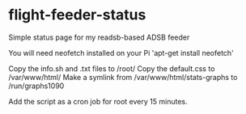 # flight-feeder-status
Simple status page for my readsb-based ADSB feeder

You will need neofetch installed on your Pi
'apt-get install neofetch'

Copy the info.sh and .txt files to /root/
Copy the default.css to /var/www/html/
Make a symlink from /var/www/html/stats-graphs to /run/graphs1090 

Add the script as a cron job for root every 15 minutes.
